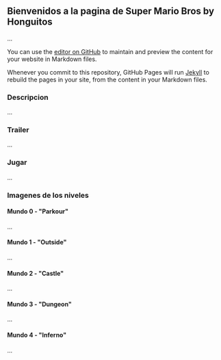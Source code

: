 ## Bienvenidos a la pagina de Super Mario Bros by Honguitos

...

You can use the [editor on GitHub](https://github.com/brunograssano/TP-taller-de-programacion-fiuba/edit/master/docs/index.md) to maintain and preview the content for your website in Markdown files.

Whenever you commit to this repository, GitHub Pages will run [Jekyll](https://jekyllrb.com/) to rebuild the pages in your site, from the content in your Markdown files.

### Descripcion

...


### Trailer

...

### Jugar
...

### Imagenes de los niveles

#### Mundo 0 - "Parkour"
...

#### Mundo 1 - "Outside"
...

#### Mundo 2 - "Castle"
...

#### Mundo 3 - "Dungeon"
...

#### Mundo 4 - "Inferno"
...
